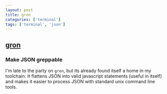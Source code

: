 ```yaml
---
layout: post
title: gron
categories: ['terminal']
tags: ['terminal', 'json']
---
```


## [gron](https://github.com/tomnomnom/gron)

### Make JSON greppable

I'm late to the party on `gron`, but its already found itself a home in my toolchain. It flattens JSON into valid javascript statements (useful in itself) and makes it easier to process JSON with standard unix command line tools.
